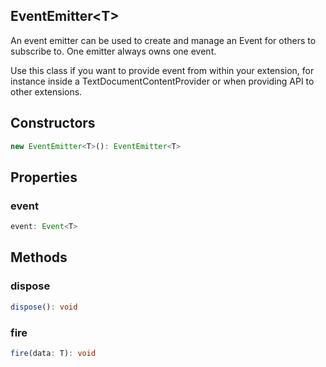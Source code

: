 ## EventEmitter&lt;T&gt;

An event emitter can be used to create and manage an Event for others to subscribe to. One emitter always owns one event.

Use this class if you want to provide event from within your extension, for instance inside a TextDocumentContentProvider or when providing API to other extensions.

## Constructors

```typescript
new EventEmitter<T>(): EventEmitter<T>
```

## Properties

### event

```typescript
event: Event<T>
```

## Methods

### dispose

```typescript
dispose(): void
```

### fire

```typescript
fire(data: T): void
```

